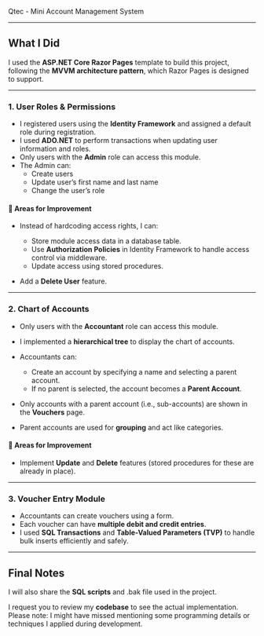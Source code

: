 Qtec - Mini Account Management System

---

## What I Did

I used the **ASP.NET Core Razor Pages** template to build this project, following the **MVVM architecture pattern**, which Razor Pages is designed to support.

---

### 1. User Roles & Permissions

- I registered users using the **Identity Framework** and assigned a default role during registration.
- I used **ADO.NET** to perform transactions when updating user information and roles.
- Only users with the **Admin** role can access this module.
- The Admin can:
  - Create users
  - Update user’s first name and last name
  - Change the user’s role

#### 🔧 Areas for Improvement

- Instead of hardcoding access rights, I can:

  - Store module access data in a database table.
  - Use **Authorization Policies** in Identity Framework to handle access control via middleware.
  - Update access using stored procedures.

- Add a **Delete User** feature.

---

### 2. Chart of Accounts

- Only users with the **Accountant** role can access this module.
- I implemented a **hierarchical tree** to display the chart of accounts.
- Accountants can:

  - Create an account by specifying a name and selecting a parent account.
  - If no parent is selected, the account becomes a **Parent Account**.

- Only accounts with a parent account (i.e., sub-accounts) are shown in the **Vouchers** page.
- Parent accounts are used for **grouping** and act like categories.

#### 🔧 Areas for Improvement

- Implement **Update** and **Delete** features (stored procedures for these are already in place).

---

### 3. Voucher Entry Module

- Accountants can create vouchers using a form.
- Each voucher can have **multiple debit and credit entries**.
- I used **SQL Transactions** and **Table-Valued Parameters (TVP)** to handle bulk inserts efficiently and safely.

---

## Final Notes

I will also share the **SQL scripts** and .bak file used in the project.

I request you to review my **codebase** to see the actual implementation.
Please note: I might have missed mentioning some programming details or techniques I applied during development.
